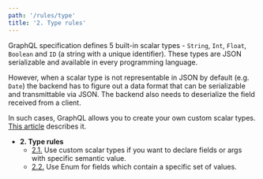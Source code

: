 ```yaml
---
path: '/rules/type'
title: '2. Type rules'
---
```


GraphQL specification defines 5 built-in scalar types - `String`, `Int`, `Float`, `Boolean` and `ID` (a string with a unique identifier). These types are JSON serializable and available in every programming language.

However, when a scalar type is not representable in JSON by default (e.g. `Date`) the backend has to figure out a data format that can be serializable and transmittable via JSON. The backend also needs to deserialize the field received from a client.

In such cases, GraphQL allows you to create your own custom scalar types. [This article](../types/README.md#custom-scalar-types) describes it.

- **2. Type rules**
  - [2.1.](./type-custom-scalars.md) Use custom scalar types if you want to declare fields or args with specific semantic value.
  - [2.2.](./type-enumerable.md) Use Enum for fields which contain a specific set of values.
